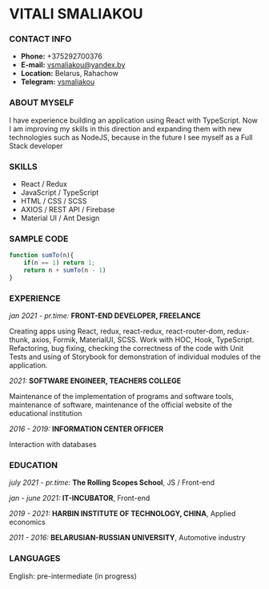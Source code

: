 # VITALI SMALIAKOU

### CONTACT INFO
- **Phone:** +375292700376
- **E-mail:** vsmaliakou@yandex.by
- **Location:** Belarus, Rahachow
- **Telegram:** [vsmaliakou](https://t.me/vsmaliakou)
### ABOUT MYSELF
I have experience building an application using React with TypeScript. Now I am improving my skills in this direction and expanding them with new technologies such as NodeJS, because in the future I see myself as a Full Stack developer
### SKILLS
- React / Redux
- JavaScript / TypeScript
- HTML / CSS / SCSS
- AXIOS / REST API / Firebase
- Material UI / Ant Design
### SAMPLE CODE
```javascript
function sumTo(n){
    if(n == 1) return 1;
    return n + sumTo(n - 1)
}
```
### EXPERIENCE
*jan 2021 - pr.time:* **FRONT-END DEVELOPER, FREELANCE**

Creating apps using React, redux, react-redux, react-router-dom, redux-thunk, axios, Formik, MaterialUI, SCSS. Work with HOC, Hook, TypeScript. Refactoring, bug fixing, checking the correctness of the code with Unit Tests and using of Storybook for demonstration of individual modules of the application.

*2021:* **SOFTWARE ENGINEER, TEACHERS COLLEGE**

Maintenance of the implementation of programs and
software tools, maintenance of software, maintenance of the
official website of the educational institution

*2016 - 2019:* **INFORMATION CENTER OFFICER**

Interaction with databases
### EDUCATION
*july 2021 - pr.time:* **The Rolling Scopes School**, JS / Front-end

*jan - june 2021:* **IT-INCUBATOR**, Front-end

*2019 - 2021:* **HARBIN INSTITUTE OF TECHNOLOGY, CHINA**, Аpplied economics

*2011 - 2016:* **BELARUSIAN-RUSSIAN UNIVERSITY**, Automotive industry
### LANGUAGES
English: pre-intermediate (in progress)